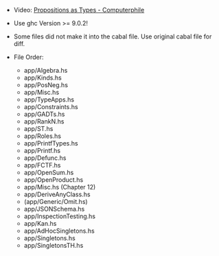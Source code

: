 - Video: [Propositions as Types - Computerphile](https://www.youtube.com/watch?v=SknxggwRPzU)
- Use ghc Version >= 9.0.2!
- Some files did not make it into the cabal file. Use original cabal file for diff.

- File Order:
  - app/Algebra.hs
  - app/Kinds.hs
  - app/PosNeg.hs
  - app/Misc.hs
  - app/TypeApps.hs
  - app/Constraints.hs
  - app/GADTs.hs
  - app/RankN.hs
  - app/ST.hs
  - app/Roles.hs
  - app/PrintfTypes.hs
  - app/Printf.hs
  - app/Defunc.hs
  - app/FCTF.hs
  - app/OpenSum.hs
  - app/OpenProduct.hs
  - app/Misc.hs (Chapter 12)
  - app/DeriveAnyClass.hs
  - (app/Generic/Omit.hs)
  - app/JSONSchema.hs
  - app/InspectionTesting.hs
  - app/Kan.hs
  - app/AdHocSingletons.hs
  - app/Singletons.hs
  - app/SingletonsTH.hs
